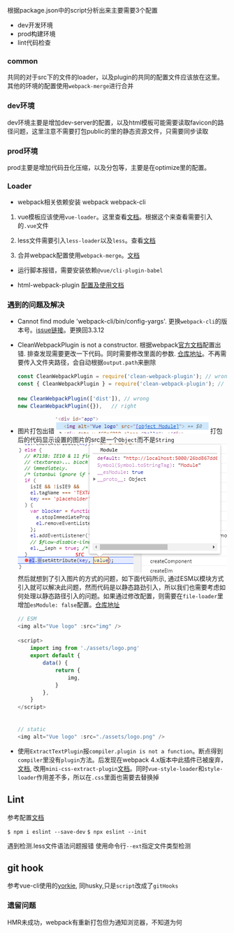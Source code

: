 根据package.json中的script分析出来主要需要3个配置
* dev开发环境
* prod构建环境
* lint代码检查


### common

共同的对于src下的文件的loader，以及plugin的共同的配置文件应该放在这里。其他的环境的配置使用`webpack-merge`进行合并

### dev环境

dev环境主要是增加dev-server的配置，以及html模板可能需要读取favicon的路径问题，这里注意不需要打包public的里的静态资源文件，只需要同步读取

### prod环境

prod主要是增加代码丑化压缩，以及分包等，主要是在optimize里的配置。


### Loader

* webpack相关依赖安装 webpack webpack-cli 
1. vue模板应该使用`vue-loader`。这里查看[文档](https://vue-loader.vuejs.org/zh/guide/#%E6%89%8B%E5%8A%A8%E8%AE%BE%E7%BD%AE)。根据这个来查看需要引入的`.vue`文件

2. less文件需要引入`less-loader`以及`less`。查看[文档](https://www.webpackjs.com/loaders/less-loader/)

3. 合并webpack配置使用`webpack-merge`。[文档](https://webpack.js.org/guides/production/#setup)

* 运行脚本报错，需要安装依赖`@vue/cli-plugin-babel`

* html-webpack-plugin [配置及使用文档](https://github.com/jantimon/html-webpack-plugin#configuration)



### 遇到的问题及解决

* Cannot find module 'webpack-cli/bin/config-yargs'. 更换`webpack-cli`的版本号。[issue链接](https://github.com/webpack/webpack-cli/issues/1948)。更换回3.3.12

* CleanWebpackPlugin is not a constructor.  根据webpack[官方文档](https://www.webpackjs.com/guides/development/#%E4%BD%BF%E7%94%A8-webpack-dev-server)配置出错. 排查发现需要更改一下代码。同时需要修改里面的参数. [仓库地址](https://github.com/johnagan/clean-webpack-plugin#options-and-defaults-optional)。不再需要传入文件夹路径，会自动根据`output.path`来删除
    ```js
    const CleanWebpackPlugin = require('clean-webpack-plugin'); // wrong
    const { CleanWebpackPlugin } = require('clean-webpack-plugin'); // right

    new CleanWebpackPlugin(['dist']), // wrong
    new CleanWebpackPlugin({}),   // right
    ```

* 图片打包出错 ![图片打包出错](./img-error.png)
    打包后的代码显示设置的图片的src是一个`Object`而不是`String` ![图片打包出错](./img-error-2.png)
    然后就想到了引入图片的方式的问题，如下面代码所示, 通过ESM以模块方式引入就可以解决此问题，然而代码是以静态路劲引入，所以我们也需要考虑如何处理以静态路径引入的问题。如果通过修改配置，则需要在`file-loader`里增加`esModule: false`配置。[仓库地址](https://github.com/webpack-contrib/file-loader#esmodule)
    ```js
    // ESM
    <img alt="Vue logo" :src="img" />

    <script>
        import img from './assets/logo.png'
        export default {
            data() {
                return {
                    img,
                }
            },
        }
    </script>


    // static
    <img alt="Vue logo" :src="./assets/logo.png" />
    ```

* 使用`ExtractTextPlugin`报`compiler.plugin is not a function`。断点得到`compiler`里没有`plugin`方法。后发现在webpack 4.x版本中此插件已被废弃，[文档](https://github.com/webpack-contrib/extract-text-webpack-plugin#usage), 改用`mini-css-extract-plugin`[文档](https://github.com/webpack-contrib/mini-css-extract-plugin)。同时`vue-style-loader`和`style-loader`作用差不多，所以在`.css`里面也需要去替换掉




## Lint

参考配置[文档](https://eslint.bootcss.com/docs/user-guide/getting-started)

`$ npm i eslint --save-dev`
`$ npx eslint --init`

遇到检测.less文件语法问题报错 使用命令行`--ext`指定文件类型检测


## git hook

参考vue-cli使用的[yorkie](https://cli.vuejs.org/zh/guide/cli-service.html#git-hook), 同husky,只是`script`改成了`gitHooks`



### 遗留问题

HMR未成功，webpack有重新打包但为通知浏览器，不知道为何